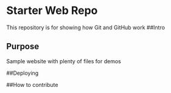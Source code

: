 # Starter Web Repo

This repository is for showing how Git and GitHub work
##Intro 

## Purpose
Sample website with plenty of files for demos

##Deploying

##How to contribute